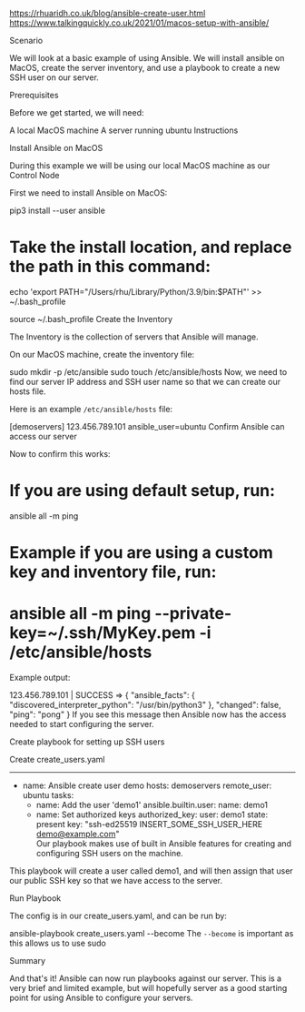 https://rhuaridh.co.uk/blog/ansible-create-user.html
https://www.talkingquickly.co.uk/2021/01/macos-setup-with-ansible/

Scenario

We will look at a basic example of using Ansible. We will install ansible on MacOS, create the server inventory, and use a playbook to create a new SSH user on our server.

Prerequisites

Before we get started, we will need:

A local MacOS machine
A server running ubuntu
Instructions

Install Ansible on MacOS

During this example we will be using our local MacOS machine as our Control Node

First we need to install Ansible on MacOS:

pip3 install --user ansible

# Take the install location, and replace the path in this command:
echo 'export PATH="/Users/rhu/Library/Python/3.9/bin:$PATH"' >> ~/.bash_profile

source ~/.bash_profile
Create the Inventory

The Inventory is the collection of servers that Ansible will manage.

On our MacOS machine, create the inventory file:

sudo mkdir -p /etc/ansible
sudo touch /etc/ansible/hosts
Now, we need to find our server IP address and SSH user name so that we can create our hosts file.

Here is an example `/etc/ansible/hosts` file:

[demoservers]
123.456.789.101 ansible_user=ubuntu
Confirm Ansible can access our server

Now to confirm this works:

# If you are using default setup, run:
ansible all -m ping

# Example if you are using a custom key and inventory file, run:
# ansible all -m ping --private-key=~/.ssh/MyKey.pem -i /etc/ansible/hosts
Example output:

123.456.789.101 | SUCCESS => {
    "ansible_facts": {
        "discovered_interpreter_python": "/usr/bin/python3"
    },
    "changed": false,
    "ping": "pong"
}
If you see this message then Ansible now has the access needed to start configuring the server.

Create playbook for setting up SSH users

Create create_users.yaml

---
- name: Ansible create user demo
    hosts: demoservers
    remote_user: ubuntu
    tasks:
    - name: Add the user 'demo1'
        ansible.builtin.user:
        name: demo1
    - name: Set authorized keys
        authorized_key:
        user: demo1
        state: present
        key: "ssh-ed25519 INSERT_SOME_SSH_USER_HERE demo@example.com"    
Our playbook makes use of built in Ansible features for creating and configuring SSH users on the machine.

This playbook will create a user called demo1, and will then assign that user our public SSH key so that we have access to the server.

Run Playbook

The config is in our create_users.yaml, and can be run by:

ansible-playbook create_users.yaml --become
The `--become` is important as this allows us to use sudo

Summary

And that's it! Ansible can now run playbooks against our server. This is a very brief and limited example, but will hopefully server as a good starting point for using Ansible to configure your servers.

